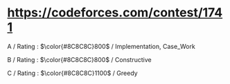 # https://codeforces.com/contest/1741

A / Rating : $\color{#8C8C8C}800$ / Implementation, Case_Work

B / Rating : $\color{#8C8C8C}800$ / Constructive

C / Rating : $\color{#8C8C8C}1100$ / Greedy
